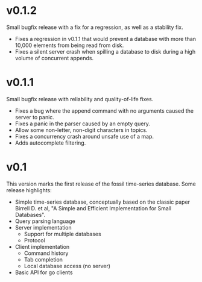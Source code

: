 # v0.1.2

Small bugfix release with a fix for a regression, as well as a stability fix.

  * Fixes a regression in v0.1.1 that would prevent a database with more
    than 10,000 elements from being read from disk.
  * Fixes a silent server crash when spilling a database to disk during
    a high volume of concurrent appends.

# v0.1.1

Small bugfix release with reliability and quality-of-life fixes.

  * Fixes a bug where the append command with no arguments caused the
    server to panic.
  * Fixes a panic in the parser caused by an empty query.
  * Allow some non-letter, non-digit characters in topics.
  * Fixes a concurrency crash around unsafe use of a map.
  * Adds autocomplete filtering.

# v0.1

This version marks the first release of the fossil time-series database.
Some release highlights:

  * Simple time-series database, conceptually based on the classic paper
    Birrell D. et al, "A Simple and Efficient Implementation for Small Databases".
  * Query parsing language
  * Server implementation
    * Support for multiple databases
    * Protocol
  * Client implementation
    * Command history
    * Tab completion
    * Local database access (no server)
  * Basic API for go clients
